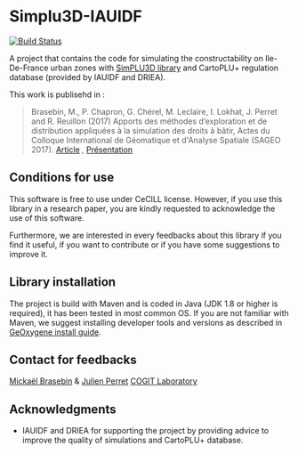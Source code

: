 # Simplu3D-IAUIDF

[![Build Status](https://travis-ci.org/SimPLU3D/simplu3D-iauidf.svg?branch=master)](https://travis-ci.org/SimPLU3D/simplu3D-iauidf)

A project that contains the code for simulating the constructability on Ile-De-France urban zones with  [SimPLU3D library](https://simplu3d.github.io/) and CartoPLU+ regulation database (provided by IAUIDF and DRIEA).

This work is publisehd in :
> Brasebin, M., P. Chapron, G. Chérel, M. Leclaire, I. Lokhat, J. Perret and R. Reuillon (2017) Apports des méthodes d’exploration et de distribution appliquées à la simulation des droits à bâtir, Actes du Colloque International de Géomatique et d'Analyse Spatiale (SAGEO 2017). [Article](https://mbrasebin.github.io/publications/2017-Sageo.pdf) , [Présentation](https://mbrasebin.github.io/presentations/2017-SAGEO.pdf)


Conditions for use
---------------------
This software is free to use under CeCILL license. However, if you use this library in a research paper, you are kindly requested to acknowledge the use of this software.

Furthermore, we are interested in every feedbacks about this library if you find it useful, if you want to contribute or if you have some suggestions to improve it.

Library installation
---------------------
The project is build with Maven and is coded in Java (JDK 1.8 or higher is required), it has been tested in most common OS. If you are not familiar with Maven, we suggest installing developer tools and versions as described in [GeOxygene install guide](http://ignf.github.io/geoxygene/documentation/developer/install.html).

Contact for feedbacks
---------------------
[Mickaël Brasebin](https://mbrasebin.github.io/) & [Julien Perret](http://recherche.ign.fr/labos/cogit/cv.php?prenom=Julien&nom=Perret)
[COGIT Laboratory](http://recherche.ign.fr/labos/cogit/accueilCOGIT.php)


Acknowledgments
---------------------

+ IAUIDF and DRIEA for supporting the project by providing advice to improve the quality of simulations and CartoPLU+ database.
